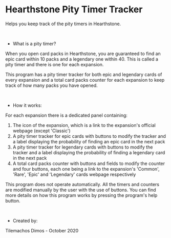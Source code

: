 # Hearthstone Pity Timer Tracker

Helps you keep track of the pity timers in Hearthstone.

&nbsp;
* What is a pity timer?

When you open card packs in Hearthstone, you are guaranteed to find an epic card within 10 packs and a legendary one within 40. This is called a pity timer and there is one for each expansion.

This program has a pity timer tracker for both epic and legendary cards of every expansion and a total card packs counter for each expansion to keep track of how many packs you have opened.

&nbsp;
* How it works:

For each expansion there is a dedicated panel containing:
1) The icon of the expansion, which is a link to the expansion's official webpage (except 'Classic')
2) A pity timer tracker for epic cards with buttons to modify the tracker and a label displaying the probability of finding an epic card in the next pack
3) A pity timer tracker for legendary cards with buttons to modify the tracker and a label displaying the probability of finding a legendary card in the next pack
4) A total card packs counter with buttons and fields to modify the counter and four buttons, each one being a link to the expansion's 'Common', 'Rare', 'Epic' and 'Legendary' cards webpage respectively

This program does not operate automatically. All the timers and counters are modified manually by the user with the use of buttons.
You can find more details on how this program works by pressing the program's help button.

&nbsp;
* Created by:

Tilemachos Dimos  -  October 2020
